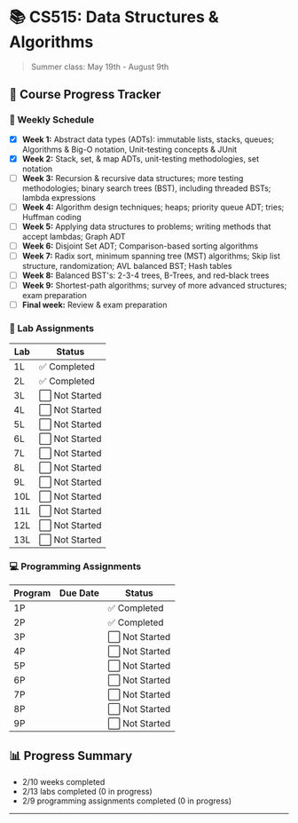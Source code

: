 # 📚 CS515: Data Structures & Algorithms
> Summer class: May 19th - August 9th

## 🎯 Course Progress Tracker

### 📅 Weekly Schedule
- [x] **Week 1:** Abstract data types (ADTs): immutable lists, stacks, queues; Algorithms & Big-O notation, Unit-testing concepts & JUnit
- [x] **Week 2:** Stack, set, & map ADTs, unit-testing methodologies, set notation
- [ ] **Week 3:** Recursion & recursive data structures; more testing methodologies; binary search trees (BST), including threaded BSTs; lambda expressions
- [ ] **Week 4:** Algorithm design techniques; heaps; priority queue ADT; tries; Huffman coding
- [ ] **Week 5:** Applying data structures to problems; writing methods that accept lambdas; Graph ADT
- [ ] **Week 6:** Disjoint Set ADT; Comparison-based sorting algorithms
- [ ] **Week 7:** Radix sort, minimum spanning tree (MST) algorithms; Skip list structure, randomization; AVL balanced BST; Hash tables
- [ ] **Week 8:** Balanced BST's: 2-3-4 trees, B-Trees, and red-black trees
- [ ] **Week 9:** Shortest-path algorithms; survey of more advanced structures; exam preparation
- [ ] **Final week:** Review & exam preparation

### 🧪 Lab Assignments
| Lab | Status |
|-----|--------|
| 1L | ✅ Completed |
| 2L | ✅ Completed |
| 3L | ⬜ Not Started |
| 4L | ⬜ Not Started |
| 5L | ⬜ Not Started |
| 6L | ⬜ Not Started |
| 7L | ⬜ Not Started |
| 8L | ⬜ Not Started |
| 9L | ⬜ Not Started |
| 10L | ⬜ Not Started |
| 11L | ⬜ Not Started |
| 12L | ⬜ Not Started |
| 13L | ⬜ Not Started |

### 💻 Programming Assignments
| Program | Due Date | Status |
|---------|----------|--------|
| 1P | | ✅ Completed |
| 2P | | ✅ Completed |
| 3P | | ⬜ Not Started |
| 4P | | ⬜ Not Started |
| 5P | | ⬜ Not Started |
| 6P | | ⬜ Not Started |
| 7P | | ⬜ Not Started |
| 8P | | ⬜ Not Started |
| 9P | | ⬜ Not Started |

## 📊 Progress Summary
- 2/10 weeks completed
- 2/13 labs completed (0 in progress)
- 2/9 programming assignments completed (0 in progress)

---




